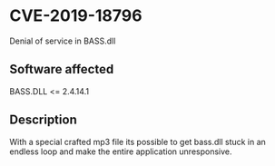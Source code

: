 # CVE-2019-18796
Denial of service in BASS.dll

## Software affected
BASS.DLL <= 2.4.14.1

## Description 
With a special crafted mp3 file its possible to get bass.dll stuck in an endless loop and make the entire application unresponsive.




